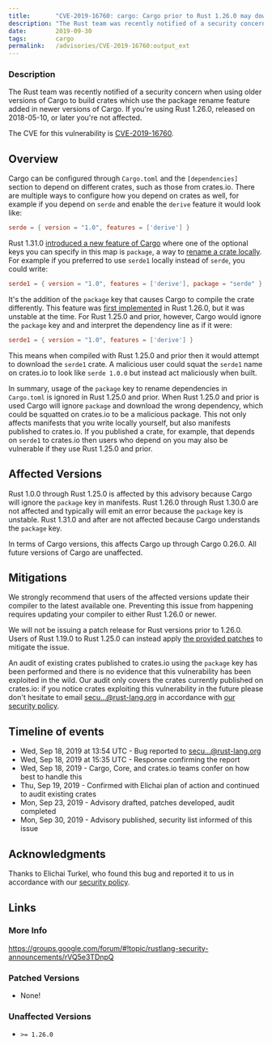 ```yaml
---
title:       "CVE-2019-16760: cargo: Cargo prior to Rust 1.26.0 may download the wrong dependency"
description: "The Rust team was recently notified of a security concern when using older versions of Cargo to build crates which use the package rename feature added in newer versions of Cargo. If youre using Rust 1.26.0, released on 20180510, or later youre not affected. The CVE for this vulnerability is CVE2019167600.  Overview Cargo can be configured through Cargo.toml and the dependencies section to depend on different crates, such as those from crates.io. There are multiple ways to configure how you depend on crates as well, for example if you depend on serde and enable the derive feature it would look like toml serde   version  1.0, features  derive   Rust 1.31.0 introduced a new feature of Cargo1 where one of the optional keys you can specify in this map is package, a way to rename a crate locally2. For example if you preferred to use serde1 locally instead of serde, you could write toml serde1   version  1.0, features  derive, package  serde   Its the addition of the package key that causes Cargo to compile the crate differently. This feature was first implemented3 in Rust 1.26.0, but it was unstable at the time. For Rust 1.25.0 and prior, however, Cargo would ignore the package key and and interpret the dependency line as if it were toml serde1   version  1.0, features  derive   This means when compiled with Rust 1.25.0 and prior then it would attempt to download the serde1 crate. A malicious user could squat the serde1 name on crates.io to look like serde 1.0.0 but instead act maliciously when built. In summary, usage of the package key to rename dependencies in Cargo.toml is ignored in Rust 1.25.0 and prior. When Rust 1.25.0 and prior is used Cargo will ignore package and download the wrong dependency, which could be squatted on crates.io to be a malicious package. This not only affects manifests that you write locally yourself, but also manifests published to crates.io. If you published a crate, for example, that depends on serde1 to crates.io then users who depend on you may also be vulnerable if they use Rust 1.25.0 and prior.  Affected Versions Rust 1.0.0 through Rust 1.25.0 is affected by this advisory because Cargo will ignore the package key in manifests. Rust 1.26.0 through Rust 1.30.0 are not affected and typically will emit an error because the package key is unstable. Rust 1.31.0 and after are not affected because Cargo understands the package key. In terms of Cargo versions, this affects Cargo up through Cargo 0.26.0. All future versions of Cargo are unaffected.  Mitigations We strongly recommend that users of the affected versions update their compiler to the latest available one. Preventing this issue from happening requires updating your compiler to either Rust 1.26.0 or newer. We will not be issuing a patch release for Rust versions prior to 1.26.0. Users of Rust 1.19.0 to Rust 1.25.0 can instead apply the provided patches4 to mitigate the issue. An audit of existing crates published to crates.io using the package key has been performed and there is no evidence that this vulnerability has been exploited in the wild. Our audit only covers the crates currently published on crates.io if you notice crates exploiting this vulnerability in the future please dont hesitate to email secu...rustlang.org in accordance with our security policy5.  Timeline of events  Wed, Sep 18, 2019 at 1354 UTC  Bug reported to secu...rustlang.org  Wed, Sep 18, 2019 at 1535 UTC  Response confirming the report  Wed, Sep 18, 2019  Cargo, Core, and crates.io teams confer on how best to handle this  Thu, Sep 19, 2019  Confirmed with Elichai plan of action and continued to audit existing crates  Mon, Sep 23, 2019  Advisory drafted, patches developed, audit completed  Mon, Sep 30, 2019  Advisory published, security list informed of this issue  Acknowledgments Thanks to Elichai Turkel, who found this bug and reported it to us in accordance with our security policy5.  Links 0 httpscve.mitre.orgcgibincvename.cginameCVE201916760 1 httpsblog.rustlang.org20181206Rust1.31andrust2018.htmlcargofeatures 2 httpsdoc.rustlang.orgcargoreferencespecifyingdependencies.htmlrenamingdependenciesincargotoml 3 httpsgithub.comrustlangcargopull4953 4 httpsgist.github.compietroalbini0d293b24a44babbeb6187e06eebd4992 5 httpswww.rustlang.orgpoliciessecurity"
date:        2019-09-30
tags:        cargo
permalink:   /advisories/CVE-2019-16760:output_ext
---
```


### Description

The Rust team was recently notified of a security concern when using older
versions of Cargo to build crates which use the package rename feature added in
newer versions of Cargo. If you're using Rust 1.26.0, released on 2018-05-10,
or later you're not affected.

The CVE for this vulnerability is [CVE-2019-16760][0].

## Overview

Cargo can be configured through `Cargo.toml` and the `[dependencies]` section
to depend on different crates, such as those from crates.io. There are multiple
ways to configure how you depend on crates as well, for example if you depend
on `serde` and enable the `derive` feature it would look like:

```toml
serde = { version = "1.0", features = ['derive'] }
```

Rust 1.31.0 [introduced a new feature of Cargo][1] where one of the optional
keys you can specify in this map is `package`, a way to [rename a crate
locally][2]. For example if you preferred to use `serde1` locally instead of
`serde`, you could write:

```toml
serde1 = { version = "1.0", features = ['derive'], package = "serde" }
```

It's the addition of the `package` key that causes Cargo to compile the crate
differently. This feature was [first implemented][3] in Rust 1.26.0, but it was
unstable at the time. For Rust 1.25.0 and prior, however, Cargo would ignore
the `package` key and and interpret the dependency line as if it were:

```toml
serde1 = { version = "1.0", features = ['derive'] }
```

This means when compiled with Rust 1.25.0 and prior then it would attempt to
download the `serde1` crate. A malicious user could squat the `serde1` name on
crates.io to look like `serde 1.0.0` but instead act maliciously when built.

In summary, usage of the `package` key to rename dependencies in `Cargo.toml`
is ignored in Rust 1.25.0 and prior. When Rust 1.25.0 and prior is used Cargo
will ignore `package` and download the wrong dependency, which could be
squatted on crates.io to be a malicious package. This not only affects
manifests that you write locally yourself, but also manifests published to
crates.io. If you published a crate, for example, that depends on `serde1` to
crates.io then users who depend on you may also be vulnerable if they use Rust
1.25.0 and prior.

## Affected Versions

Rust 1.0.0 through Rust 1.25.0 is affected by this advisory because Cargo will
ignore the `package` key in manifests. Rust 1.26.0 through Rust 1.30.0 are not
affected and typically will emit an error because the `package` key is
unstable. Rust 1.31.0 and after are not affected because Cargo understands the
`package` key.

In terms of Cargo versions, this affects Cargo up through Cargo 0.26.0. All
future versions of Cargo are unaffected.

## Mitigations

We strongly recommend that users of the affected versions update their compiler
to the latest available one. Preventing this issue from happening requires
updating your compiler to either Rust 1.26.0 or newer.

We will not be issuing a patch release for Rust versions prior to 1.26.0. Users
of Rust 1.19.0 to Rust 1.25.0 can instead apply [the provided patches][4] to
mitigate the issue.

An audit of existing crates published to crates.io using the `package` key has
been performed and there is no evidence that this vulnerability has been
exploited in the wild. Our audit only covers the crates currently published on
crates.io: if you notice crates exploiting this vulnerability in the future
please don't hesitate to email secu...@rust-lang.org in accordance with [our
security policy][5].

## Timeline of events

* Wed, Sep 18, 2019 at 13:54 UTC - Bug reported to secu...@rust-lang.org
* Wed, Sep 18, 2019 at 15:35 UTC - Response confirming the report
* Wed, Sep 18, 2019 - Cargo, Core, and crates.io teams confer on how best to
handle this
* Thu, Sep 19, 2019 - Confirmed with Elichai plan of action and continued to
audit existing crates
* Mon, Sep 23, 2019 - Advisory drafted, patches developed, audit completed
* Mon, Sep 30, 2019 - Advisory published, security list informed of this issue

## Acknowledgments

Thanks to Elichai Turkel, who found this bug and reported it to us in accordance
with our [security policy][5].

## Links

[0]: https://cve.mitre.org/cgi-bin/cvename.cgi?name=CVE-2019-16760
[1]: https://blog.rust-lang.org/2018/12/06/Rust-1.31-and-rust-2018.html#cargo-features
[2]: https://doc.rust-lang.org/cargo/reference/specifying-dependencies.html#renaming-dependencies-in-cargotoml
[3]: https://github.com/rust-lang/cargo/pull/4953
[4]: https://gist.github.com/pietroalbini/0d293b24a44babbeb6187e06eebd4992
[5]: https://www.rust-lang.org/policies/security

### More Info

<https://groups.google.com/forum/#!topic/rustlang-security-announcements/rVQ5e3TDnpQ>

### Patched Versions

- None!


### Unaffected Versions

- `>= 1.26.0`
